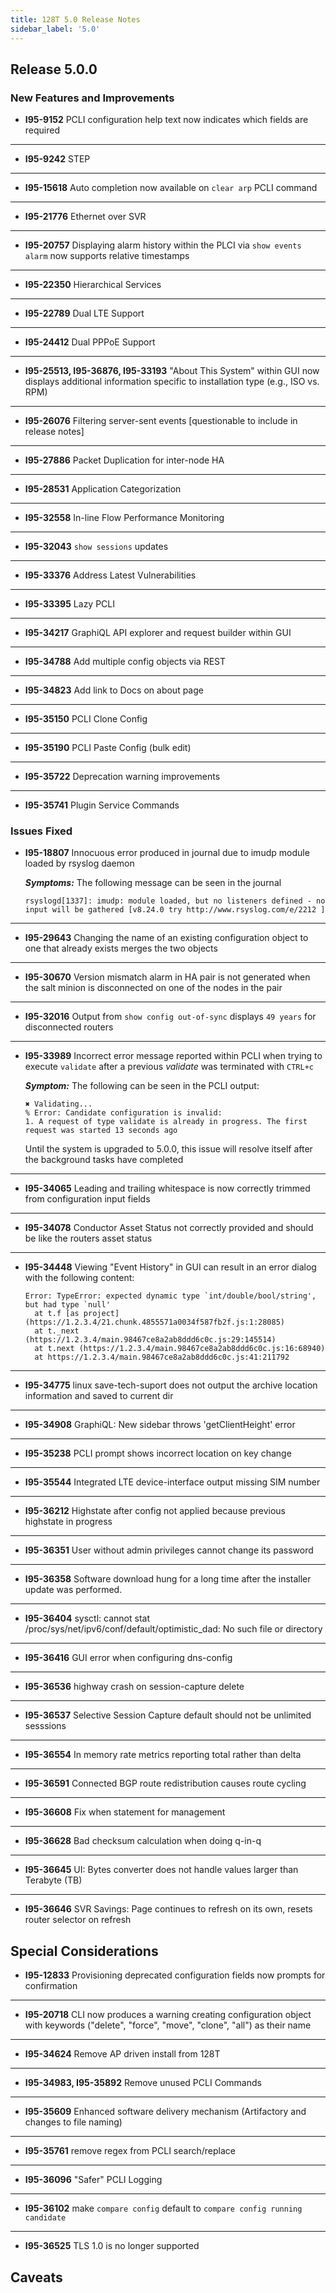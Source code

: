 ```yaml
---
title: 128T 5.0 Release Notes
sidebar_label: '5.0'
---
```


## Release 5.0.0

### New Features and Improvements

- **I95-9152** PCLI configuration help text now indicates which fields are required
------
- **I95-9242** STEP
------
- **I95-15618** Auto completion now available on `clear arp` PCLI command
------
- **I95-21776** Ethernet over SVR
------
- **I95-20757** Displaying alarm history within the PLCI via `show events alarm` now supports relative timestamps
------
- **I95-22350** Hierarchical Services
------
- **I95-22789** Dual LTE Support
------
- **I95-24412** Dual PPPoE Support
------
- **I95-25513, I95-36876, I95-33193** "About This System" within GUI now displays additional information specific to installation type (e.g., ISO vs. RPM)
------
- **I95-26076** Filtering server-sent events [questionable to include in release notes]
------
- **I95-27886** Packet Duplication for inter-node HA
------
- **I95-28531** Application Categorization
------
- **I95-32558** In-line Flow Performance Monitoring
------
- **I95-32043** `show sessions` updates
------
- **I95-33376** Address Latest Vulnerabilities
------
- **I95-33395** Lazy PCLI
------
- **I95-34217** GraphiQL API explorer and request builder within GUI
------
- **I95-34788** Add multiple config objects via REST
------
- **I95-34823** Add link to Docs on about page
------
- **I95-35150** PCLI Clone Config
------
- **I95-35190** PCLI Paste Config (bulk edit)
------
- **I95-35722** Deprecation warning improvements
------
- **I95-35741** Plugin Service Commands

### Issues Fixed

- **I95-18807** Innocuous error produced in journal due to imudp module loaded by rsyslog daemon

   _**Symptoms:**_ The following message can be seen in the journal
   ```
   rsyslogd[1337]: imudp: module loaded, but no listeners defined - no input will be gathered [v8.24.0 try http://www.rsyslog.com/e/2212 ]
   ```
------
- **I95-29643** Changing the name of an existing configuration object to one that already exists merges the two objects
------
- **I95-30670** Version mismatch alarm in HA pair is not generated when the salt minion is disconnected on one of the nodes in the pair
------
- **I95-32016** Output from `show config out-of-sync` displays `49 years` for disconnected routers
------
- **I95-33989** Incorrect error message reported within PCLI when trying to execute `validate` after a previous _validate_ was terminated with `CTRL+c`

  _**Symptom:**_ The following can be seen in the PCLI output:
  ```
  ✖ Validating...
  % Error: Candidate configuration is invalid:
  1. A request of type validate is already in progress. The first request was started 13 seconds ago
  ```
  Until the system is upgraded to 5.0.0, this issue will resolve itself after the background tasks have completed
------
- **I95-34065** Leading and trailing whitespace is now correctly trimmed from configuration input fields
------
- **I95-34078** Conductor Asset Status not correctly provided and should be like the routers asset status
------
- **I95-34448** Viewing "Event History" in GUI can result in an error dialog with the following content:
  ```
  Error: TypeError: expected dynamic type `int/double/bool/string', but had type `null'
    at t.f [as project] (https://1.2.3.4/21.chunk.4855571a0034f587fb2f.js:1:28085)
    at t._next (https://1.2.3.4/main.98467ce8a2ab8ddd6c0c.js:29:145514)
    at t.next (https://1.2.3.4/main.98467ce8a2ab8ddd6c0c.js:16:68940)
    at https://1.2.3.4/main.98467ce8a2ab8ddd6c0c.js:41:211792
  ```
------
- **I95-34775** linux save-tech-suport does not output the archive location information and saved to current dir
------
- **I95-34908** GraphiQL: New sidebar throws 'getClientHeight' error
------
- **I95-35238** PCLI prompt shows incorrect location on key change
------
- **I95-35544** Integrated LTE device-interface output missing SIM number
------
- **I95-36212** Highstate after config not applied because previous highstate in progress
------
- **I95-36351** User without admin privileges cannot change its password
------
- **I95-36358** Software download hung for a long time after the installer update was performed.
------
- **I95-36404** sysctl: cannot stat /proc/sys/net/ipv6/conf/default/optimistic_dad: No such file or directory
------
- **I95-36416** GUI error when configuring dns-config
------
- **I95-36536** highway crash on session-capture delete
------
- **I95-36537** Selective Session Capture default should not be unlimited sesssions
------
- **I95-36554** In memory rate metrics reporting total rather than delta
------
- **I95-36591** Connected BGP route redistribution causes route cycling
------
- **I95-36608** Fix when statement for management
------
- **I95-36628** Bad checksum calculation when doing q-in-q
------
- **I95-36645** UI: Bytes converter does not handle values larger than Terabyte (TB)
------
- **I95-36646** SVR Savings: Page continues to refresh on its own, resets router selector on refresh

## Special Considerations

- **I95-12833** Provisioning deprecated configuration fields now prompts for confirmation
------
- **I95-20718** CLI now produces a warning creating configuration object with keywords ("delete", "force", "move", "clone", "all") as their name
------
- **I95-34624** Remove AP driven install from 128T
------
- **I95-34983, I95-35892** Remove unused PCLI Commands
------
- **I95-35609** Enhanced software delivery mechanism (Artifactory and changes to file naming)
------
- **I95-35761** remove regex from PCLI search/replace
------
- **I95-36096** "Safer" PCLI Logging
------
- **I95-36102** make `compare config` default to `compare config running candidate`
------
- **I95-36525** TLS 1.0 is no longer supported

## Caveats
